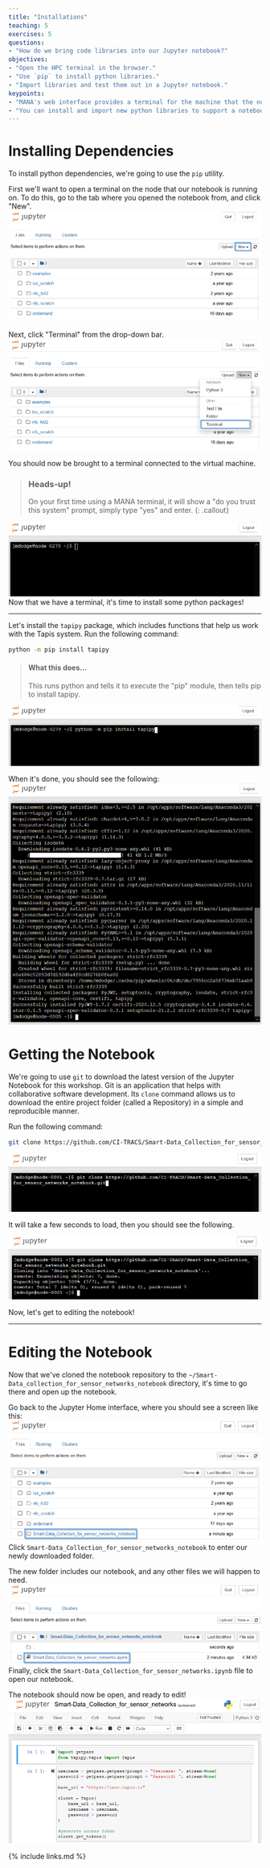 ```yaml
---
title: "Installations"
teaching: 5
exercises: 5
questions:
- "How do we bring code libraries into our Jupyter notebook?"
objectives:
- "Open the HPC terminal in the browser."
- "Use `pip` to install python libraries."
- "Import libraries and test them out in a Jupyter notebook."
keypoints:
- "MANA's web interface provides a terminal for the machine that the notebook runs on."
- "You can install and import new python libraries to support a notebook."
---
```


# Installing Dependencies

To install python dependencies, we're going to use the `pip` utility.

First we'll want to open a terminal on the node that our notebook is running on.
To do this, go to the tab where you opened the notebook from, and click "New".
![Jupyter Home, "New" button selected](../fig/jupyter_home_new_outlined.png) 

Next, click "Terminal" from the drop-down bar.
![Jupyter Home, "Terminal" button selected](../fig/jupyter_home_new_terminal_outlined.png)

You should now be brought to a terminal connected to the virtual machine.

> ### Heads-up!
> On your first time using a MANA terminal, it will show a "do you trust this system" prompt, simply type "yes" and enter.
{: .callout}

![Jupyter Terminal](../fig/jupyter_terminal_start.png)
Now that we have a terminal, it's time to install some python packages!

---

Let's install the `tapipy` package, which includes functions that help us work with the Tapis system.
Run the following command:
```bash
python -m pip install tapipy
```

> #### What this does...
> This runs python and tells it to execute the "pip" module, then tells pip to install tapipy.

![Install Tapipy](../fig/jupyter_terminal_install_tapipy.png)

When it's done, you should see the following:
![Installed Tapipy](../fig/jupyter_terminal_installed_tapipy.png)

# Getting the Notebook

We're going to use `git` to download the latest version of the Jupyter Notebook for this workshop.
Git is an application that helps with collaborative software development.
Its `clone` command allows us to download the entire project folder (called a Repository) in a simple and reproducible manner.

Run the following command:
```bash
git clone https://github.com/CI-TRACS/Smart-Data_Collection_for_sensor_networks_notebook.git
```

![Clone the Tapis Jupyter Repository](../fig/jupyter_terminal_clone_notebook.png)

It will take a few seconds to load, then you should see the following.

![Cloned the Tapis Jupyter Repository](../fig/jupyter_terminal_cloned_notebook.png)

Now, let's get to editing the notebook! 

---

# Editing the Notebook
Now that we've cloned the notebook repository to the `~/Smart-Data_collection_for_sensor_networks_notebook` directory, it's time to go there and open up the notebook.


Go back to the Jupyter Home interface, where you should see a screen like this:
![Jupyter Home Interface With notebook repo](../fig/jupyter_home_with_notebook.png)
Click `Smart-Data_Collection_for_sensor_networks_notebook` to enter our newly downloaded folder.



The new folder includes our notebook, and any other files we will happen to need.
![Jupyter File Manager in repo](../fig/jupyter_file_manager_in_notebook_repo.png)
Finally, click the `Smart-Data_Collection_for_sensor_networks.ipynb` file to open our notebook.


The notebook should now be open, and ready to edit!
![Tapis Streams Jupyter Notebook Opened](../fig/notebook_open.png)

{% include links.md %}

